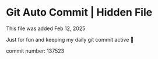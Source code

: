 # Git Auto Commit | Hidden File

This file was added Feb 12, 2025

Just for fun and keeping my daily git commit active 🤪

commit number: 137523
